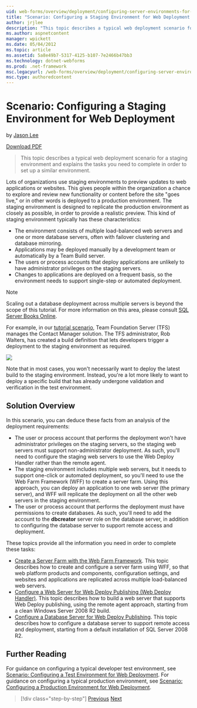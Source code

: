 ```yaml
---
uid: web-forms/overview/deployment/configuring-server-environments-for-web-deployment/scenario-configuring-a-staging-environment-for-web-deployment
title: "Scenario: Configuring a Staging Environment for Web Deployment | Microsoft Docs"
author: jrjlee
description: "This topic describes a typical web deployment scenario for a staging environment and explains the tasks you need to complete in order to set up a similar env..."
ms.author: aspnetcontent
manager: wpickett
ms.date: 05/04/2012
ms.topic: article
ms.assetid: 5a8e49b7-5317-4125-b107-7e2466b47bb3
ms.technology: dotnet-webforms
ms.prod: .net-framework
msc.legacyurl: /web-forms/overview/deployment/configuring-server-environments-for-web-deployment/scenario-configuring-a-staging-environment-for-web-deployment
msc.type: authoredcontent
---
```

Scenario: Configuring a Staging Environment for Web Deployment
====================
by [Jason Lee](https://github.com/jrjlee)

[Download PDF](https://msdnshared.blob.core.windows.net/media/MSDNBlogsFS/prod.evol.blogs.msdn.com/CommunityServer.Blogs.Components.WeblogFiles/00/00/00/63/56/8130.DeployingWebAppsInEnterpriseScenarios.pdf)

> This topic describes a typical web deployment scenario for a staging environment and explains the tasks you need to complete in order to set up a similar environment.


Lots of organizations use staging environments to preview updates to web applications or websites. This gives people within the organization a chance to explore and review new functionality or content before the site "goes live," or in other words is deployed to a production environment. The staging environment is designed to replicate the production environment as closely as possible, in order to provide a realistic preview. This kind of staging environment typically has these characteristics:

- The environment consists of multiple load-balanced web servers and one or more database servers, often with failover clustering and database mirroring.
- Applications may be deployed manually by a development team or automatically by a Team Build server.
- The users or process accounts that deploy applications are unlikely to have administrator privileges on the staging servers.
- Changes to applications are deployed on a frequent basis, so the environment needs to support single-step or automated deployment.

> [!NOTE]
> Scaling out a database deployment across multiple servers is beyond the scope of this tutorial. For more information on this area, please consult [SQL Server Books Online](https://technet.microsoft.com/library/ms130214.aspx).


For example, in our [tutorial scenario](../deploying-web-applications-in-enterprise-scenarios/enterprise-web-deployment-scenario-overview.md), Team Foundation Server (TFS) manages the Contact Manager solution. The TFS administrator, Rob Walters, has created a build definition that lets developers trigger a deployment to the staging environment as required.

![](scenario-configuring-a-staging-environment-for-web-deployment/_static/image1.png)

Note that in most cases, you won't necessarily want to deploy the latest build to the staging environment. Instead, you're a lot more likely to want to deploy a specific build that has already undergone validation and verification in the test environment.

## Solution Overview

In this scenario, you can deduce these facts from an analysis of the deployment requirements:

- The user or process account that performs the deployment won't have administrator privileges on the staging servers, so the staging web servers must support non-administrator deployment. As such, you'll need to configure the staging web servers to use the Web Deploy Handler rather than the remote agent.
- The staging environment includes multiple web servers, but it needs to support one-click or automated deployment, so you'll need to use the Web Farm Framework (WFF) to create a server farm. Using this approach, you can deploy an application to one web server (the primary server), and WFF will replicate the deployment on all the other web servers in the staging environment.
- The user or process account that performs the deployment must have permissions to create databases. As such, you'll need to add the account to the **dbcreator** server role on the database server, in addition to configuring the database server to support remote access and deployment.

These topics provide all the information you need in order to complete these tasks:

- [Create a Server Farm with the Web Farm Framework](creating-a-server-farm-with-the-web-farm-framework.md). This topic describes how to create and configure a server farm using WFF, so that web platform products and components, configuration settings, and websites and applications are replicated across multiple load-balanced web servers.
- [Configure a Web Server for Web Deploy Publishing (Web Deploy Handler)](configuring-a-web-server-for-web-deploy-publishing-web-deploy-handler.md). This topic describes how to build a web server that supports Web Deploy publishing, using the remote agent approach, starting from a clean Windows Server 2008 R2 build.
- [Configure a Database Server for Web Deploy Publishing](configuring-a-database-server-for-web-deploy-publishing.md). This topic describes how to configure a database server to support remote access and deployment, starting from a default installation of SQL Server 2008 R2.

## Further Reading

For guidance on configuring a typical developer test environment, see [Scenario: Configuring a Test Environment for Web Deployment](scenario-configuring-a-test-environment-for-web-deployment.md). For guidance on configuring a typical production environment, see [Scenario: Configuring a Production Environment for Web Deployment](scenario-configuring-a-production-environment-for-web-deployment.md).

>[!div class="step-by-step"]
[Previous](scenario-configuring-a-test-environment-for-web-deployment.md)
[Next](scenario-configuring-a-production-environment-for-web-deployment.md)
